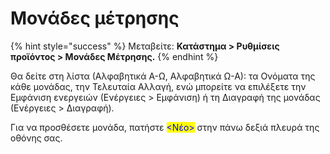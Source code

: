 # Μονάδες μέτρησης

{% hint style="success" %}
Μεταβείτε: **Κατάστημα > Ρυθμίσεις προϊόντος > Μονάδες Μέτρησης.**
{% endhint %}

Θα δείτε στη λίστα (Αλφαβητικά Α-Ω, Αλφαβητικά Ω-Α): τα Ονόματα της κάθε μονάδας, την Τελευταία Αλλαγή, ενώ μπορείτε να επιλέξετε την Εμφάνιση ενεργειών (Ενέργειες > Εμφάνιση) ή τη Διαγραφή της μονάδας (Ενέργειες > Διαγραφή).

Για να προσθέσετε μονάδα, πατήστε <mark style="color:blue;"><Νέο></mark> στην πάνω δεξιά πλευρά της οθόνης σας.
